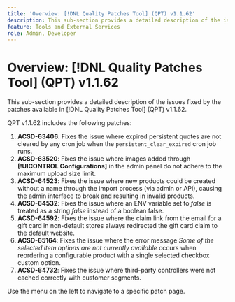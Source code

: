 ```yaml
---
title: 'Overview: [!DNL Quality Patches Tool] (QPT) v1.1.62'
description: This sub-section provides a detailed description of the issues fixed by the patches available in [!DNL Quality Patches Tool] (QPT) v1.1.62.
feature: Tools and External Services
role: Admin, Developer
---
```

# Overview: [!DNL Quality Patches Tool] (QPT) v1.1.62

This sub-section provides a detailed description of the issues fixed by the patches available in [!DNL Quality Patches Tool] (QPT) v1.1.62.

QPT v1.1.62 includes the following patches:

1. **ACSD-63406**: Fixes the issue where expired persistent quotes are not cleared by any cron job when the `persistent_clear_expired` cron job runs.
1. **ACSD-63520**: Fixes the issue where images added through **[!UICONTROL Configurations]** in the admin panel do not adhere to the maximum upload size limit.
1. **ACSD-64523**: Fixes the issue where new products could be created without a name through the import process (via admin or API), causing the admin interface to break and resulting in invalid products.
1. **ACSD-64532**: Fixes the issue where an ENV variable set to *false* is treated as a string *false* instead of a boolean false.
1. **ACSD-64592**: Fixes the issue where the claim link from the email for a gift card in non-default stores always redirected the gift card claim to the default website.
1. **ACSD-65164**: Fixes the issue where the error message *Some of the selected item options are not currently available* occurs when reordering a configurable product with a single selected checkbox custom option.
1. **ACSD-64732**: Fixes the issue where third-party controllers were not cached correctly with customer segments.

Use the menu on the left to navigate to a specific patch page.
